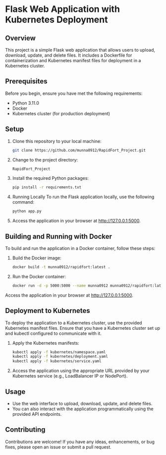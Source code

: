 # Flask Web Application with Kubernetes Deployment

## Overview

This project is a simple Flask web application that allows users to upload, download, update, and delete files. It includes a Dockerfile for containerization and Kubernetes manifest files for deployment in a Kubernetes cluster.

## Prerequisites

Before you begin, ensure you have met the following requirements:

- Python 3.11.0
- Docker
- Kubernetes cluster (for production deployment)

## Setup

1. Clone this repository to your local machine:

   ```bash
   git clone https://github.com/munna0912/RapidFort_Project.git
2. Change to the project directory:

    ```bash
    RapidFort_Project
3. Install the required Python packages:

    ```bash
    pip install -r requirements.txt

4. Running Locally
To run the Flask application locally, use the following command:

    ```bash
    python app.py
5. Access the application in your browser at http://127.0.0.1:5000.


## Building and Running with Docker
To build and run the application in a Docker container, follow these steps:

1. Build the Docker image:

    ```bash
    docker build -t munna0912/rapidfort:latest .

2. Run the Docker container:

    ```bash
    docker run -d -p 5000:5000 --name munna0912 munna0912/rapidfort:latest
Access the application in your browser at http://127.0.0.1:5000.

## Deployment to Kubernetes
To deploy the application to a Kubernetes cluster, use the provided Kubernetes manifest files. Ensure that you have a Kubernetes cluster set up and kubectl configured to communicate with it.

1. Apply the Kubernetes manifests:

    ```bash
    kubectl apply -f kubernetes/namespace.yaml 
    kubectl apply -f kubernetes/deployment.yaml
    kubectl apply -f kubernetes/service.yaml
2. Access the application using the appropriate URL provided by your Kubernetes service (e.g., LoadBalancer IP or NodePort).

## Usage
- Use the web interface to upload, download, update, and delete files.
- You can also interact with the application programmatically using the provided API endpoints.
## Contributing
Contributions are welcome! If you have any ideas, enhancements, or bug fixes, please open an issue or submit a pull request.
